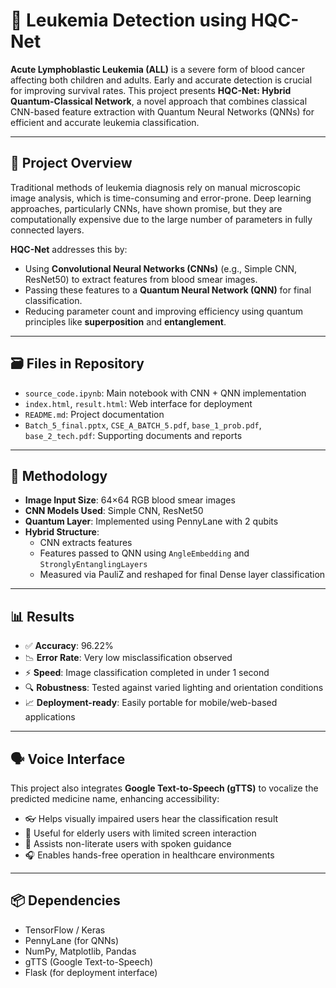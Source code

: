 # 🧬 Leukemia Detection using HQC-Net

**Acute Lymphoblastic Leukemia (ALL)** is a severe form of blood cancer affecting both children and adults. Early and accurate detection is crucial for improving survival rates. This project presents **HQC-Net: Hybrid Quantum-Classical Network**, a novel approach that combines classical CNN-based feature extraction with Quantum Neural Networks (QNNs) for efficient and accurate leukemia classification.

---

## 🚀 Project Overview

Traditional methods of leukemia diagnosis rely on manual microscopic image analysis, which is time-consuming and error-prone. Deep learning approaches, particularly CNNs, have shown promise, but they are computationally expensive due to the large number of parameters in fully connected layers.

**HQC-Net** addresses this by:
- Using **Convolutional Neural Networks (CNNs)** (e.g., Simple CNN, ResNet50) to extract features from blood smear images.
- Passing these features to a **Quantum Neural Network (QNN)** for final classification.
- Reducing parameter count and improving efficiency using quantum principles like **superposition** and **entanglement**.

---

## 🗃️ Files in Repository

- `source_code.ipynb`: Main notebook with CNN + QNN implementation
- `index.html`, `result.html`: Web interface for deployment
- `README.md`: Project documentation
- `Batch_5_final.pptx`, `CSE_A_BATCH_5.pdf`, `base_1_prob.pdf`, `base_2_tech.pdf`: Supporting documents and reports

---

## 🔬 Methodology

- **Image Input Size**: 64×64 RGB blood smear images
- **CNN Models Used**: Simple CNN, ResNet50
- **Quantum Layer**: Implemented using PennyLane with 2 qubits
- **Hybrid Structure**:
  - CNN extracts features
  - Features passed to QNN using `AngleEmbedding` and `StronglyEntanglingLayers`
  - Measured via PauliZ and reshaped for final Dense layer classification

---

## 📊 Results

- ✅ **Accuracy**: 96.22%
- 📉 **Error Rate**: Very low misclassification observed
- ⚡ **Speed**: Image classification completed in under 1 second
- 🔍 **Robustness**: Tested against varied lighting and orientation conditions
- 📈 **Deployment-ready**: Easily portable for mobile/web-based applications

---

## 🗣️ Voice Interface

This project also integrates **Google Text-to-Speech (gTTS)** to vocalize the predicted medicine name, enhancing accessibility:

- 👓 Helps visually impaired users hear the classification result
- 🧓 Useful for elderly users with limited screen interaction
- 🚫 Assists non-literate users with spoken guidance
- 🎧 Enables hands-free operation in healthcare environments

---

## 📦 Dependencies

- TensorFlow / Keras
- PennyLane (for QNNs)
- NumPy, Matplotlib, Pandas
- gTTS (Google Text-to-Speech)
- Flask (for deployment interface)


